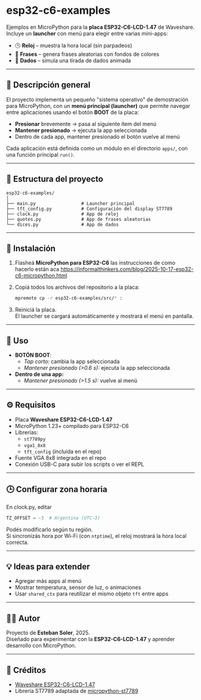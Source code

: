# esp32-c6-examples

Ejemplos en MicroPython para la **placa ESP32-C6-LCD-1.47** de Waveshare.  
Incluye un **launcher** con menú para elegir entre varias mini-apps:

- 🕒 **Reloj** – muestra la hora local (sin parpadeos)
- 💬 **Frases** – genera frases aleatorias con fondos de colores
- 🎲 **Dados** – simula una tirada de dados animada

---

## 🧠 Descripción general

El proyecto implementa un pequeño "sistema operativo" de demostración para MicroPython, con un **menú principal (launcher)** que permite navegar entre aplicaciones usando el botón **BOOT** de la placa:

- **Presionar** brevemente → pasa al siguiente ítem del menú  
- **Mantener presionado** → ejecuta la app seleccionada  
- Dentro de cada app, mantener presionado el botón vuelve al menú

Cada aplicación está definida como un módulo en el directorio `apps/`, con una función principal `run()`.

---

## 📁 Estructura del proyecto

```
esp32-c6-examples/
│
├── main.py                 # Launcher principal
├── tft_config.py           # Configuración del display ST7789
├── clock.py                # App de reloj
├── quotes.py               # App de frases aleatorias
└── dices.py                # App de dados
```

---

## 🚀 Instalación

1. Flasheá **MicroPython para ESP32-C6** las instrucciones de como hacerlo están aca https://informalthinkers.com/blog/2025-10-17-esp32-c6-micropython.html

2. Copiá todos los archivos del repositorio a la placa:

   ```bash
   mpremote cp -r esp32-c6-examples/src/* :
   ```

3. Reiniciá la placa.  
   El launcher se cargará automáticamente y mostrará el menú en pantalla.

---

## 🧭 Uso

- **BOTÓN BOOT**:
  - *Tap corto:* cambia la app seleccionada
  - *Mantener presionado (>0.6 s):* ejecuta la app seleccionada  
- **Dentro de una app:**
  - *Mantener presionado (>1.5 s):* vuelve al menú

---

## ⚙️ Requisitos

- Placa **Waveshare ESP32-C6-LCD-1.47**
- MicroPython 1.23+ compilado para ESP32-C6
- Librerías:
  - `st7789py`
  - `vga1_8x8`
  - `tft_config` (incluida en el repo)
- Fuente VGA 8x8 integrada en el repo
- Conexión USB-C para subir los scripts o ver el REPL

---

## 🕒 Configurar zona horaria
En clock.py, editar
```python
TZ_OFFSET = -3  # Argentina (UTC−3)
```

Podés modificarlo según tu región.  
Si sincronizás hora por Wi-Fi (con `ntptime`), el reloj mostrará la hora local correcta.

---

## 💡 Ideas para extender

- Agregar más apps al menú
- Mostrar temperatura, sensor de luz, o animaciones
- Usar `shared_ctx` para reutilizar el mismo objeto `tft` entre apps

---

## 🧑‍💻 Autor

Proyecto de **Esteban Soler**, 2025.  
Diseñado para experimentar con la **ESP32-C6-LCD-1.47** y aprender desarrollo con MicroPython.

---

## 📸 Créditos

- [Waveshare ESP32-C6-LCD-1.47](https://www.waveshare.com/esp32-c6-lcd-1.47.htm)
- Librería ST7789 adaptada de [micropython-st7789](https://github.com/russhughes/st7789_mpy)

